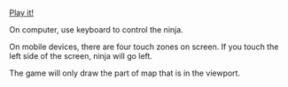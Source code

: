 [Play it!](https://googledrive.com/host/0B8wpb3e7SGg4NkIxMW5ZemEzWGs/index.html)

On computer, use keyboard to control the ninja.

On mobile devices, there are four touch zones on screen. If you touch the left side of the screen, ninja will go left. 

The game will only draw the part of map that is in the viewport. 